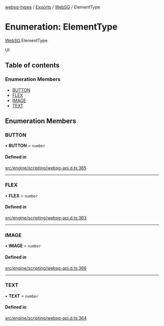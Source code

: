 [websg-types](../README.md) / [Exports](../modules.md) / [WebSG](../modules/WebSG.md) / ElementType

# Enumeration: ElementType

[WebSG](../modules/WebSG.md).ElementType

UI

## Table of contents

### Enumeration Members

- [BUTTON](WebSG.ElementType.md#button)
- [FLEX](WebSG.ElementType.md#flex)
- [IMAGE](WebSG.ElementType.md#image)
- [TEXT](WebSG.ElementType.md#text)

## Enumeration Members

### BUTTON

• **BUTTON** = `number`

#### Defined in

[src/engine/scripting/websg-api.d.ts:365](https://github.com/matrix-org/thirdroom/blob/53b6168d/src/engine/scripting/websg-api.d.ts#L365)

___

### FLEX

• **FLEX** = `number`

#### Defined in

[src/engine/scripting/websg-api.d.ts:363](https://github.com/matrix-org/thirdroom/blob/53b6168d/src/engine/scripting/websg-api.d.ts#L363)

___

### IMAGE

• **IMAGE** = `number`

#### Defined in

[src/engine/scripting/websg-api.d.ts:366](https://github.com/matrix-org/thirdroom/blob/53b6168d/src/engine/scripting/websg-api.d.ts#L366)

___

### TEXT

• **TEXT** = `number`

#### Defined in

[src/engine/scripting/websg-api.d.ts:364](https://github.com/matrix-org/thirdroom/blob/53b6168d/src/engine/scripting/websg-api.d.ts#L364)
